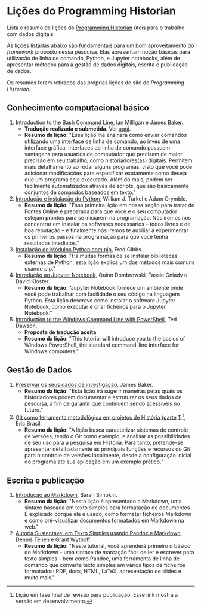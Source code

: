 # Lições do Programming Historian

Lista e resumo de lições do [Programming Historian](https://programminghistorian.org/pt) úteis para o trabalho com dados digitais.

As lições listadas abaixo são fundamentais para um bom aproveitamento do *framework* proposto nessa pesquisa. Elas apresentam noção básicas para utilização de linha de comando, Python, e Jupyter notebooks, além de apresentar métodos para a gestão de dados digitais, escrita e publicação de dados.

Os resumos foram retirados das próprias lições do site do *Programming Historian*.

## Conhecimento computacional básico

1. [Introduction to the Bash Command Line](https://programminghistorian.org/en/lessons/intro-to-bash), Ian Milligan e James Baker.
   - **Tradução realizada e submetida**. Ver [aqui](https://github.com/ericbrasiln/traducoes-ph/blob/main/introducao-ao-bash.md).
   - **Resumo da lição**: "Essa lição lhe ensinará como enviar comandos utilizando uma interface de linha de comando, ao invés de uma interface gráfica. Interfaces de linha de comando possuem vantagens para usuários de computador que precisam de maior precisão em seu trabalho, como historiadores(as) digitais. Permitem mais detalhamento ao rodar alguns programas, visto que você pode adicionar modificações para especificar exatamente como deseja que um programa seja executado. Além do mais, podem ser facilmente automatizados através de scripts, que são basicamente conjuntos de comandos baseados em texto."
2. [Introdução e instalação do Python](https://programminghistorian.org/pt/licoes/introducao-instalacao-python), William J. Turkel e Adam Crymble.
   - **Resumo da lição**: "Essa primeira lição em nossa seção para tratar de Fontes Online é preparada para que você e o seu computador estejam prontos para se iniciarem na programação. Nós iremos nos concentrar em instalar os softwares necessários – todos livres e de boa reputação – e finalmente nós iremos te auxiliar a experimentar os primeiros passos na programação para que você tenha resultados imediatos."
3. [Instalação de Módulos Python com pip](https://programminghistorian.org/pt/licoes/instalacao-modulos-python-pip), Fred Gibbs.
   - **Resumo da lição**: "Há muitas formas de se instalar bibliotecas externas de Python; esta lição explica um dos métodos mais comuns usando pip."
4. [Introdução ao Jupyter Notebook](https://programminghistorian.org/pt/licoes/introducao-jupyter-notebooks), Quinn Dombrowski, Tassie Gniady e David Kloster.
   - **Resumo da lição**: "Jupyter Notebook fornece um ambiente onde você pode trabalhar com facilidade o seu código na linguagem Python. Esta lição descreve como instalar o software Jupyter Notebook, como executar e criar ficheiros para o Jupyter Notebook."
5. [Introduction to the Windows Command Line with PowerShell](https://programminghistorian.org/en/lessons/intro-to-powershell), Ted Dawson.
   - **Proposta de tradução aceita**.
   - **Resumo da lição**: "This tutorial will introduce you to the basics of Windows PowerShell, the standard command-line interface for Windows computers."

## Gestão de Dados

1. [Preservar os seus dados de investigação](https://programminghistorian.org/pt/licoes/preservar-os-seus-dados-de-investigacao), James Baker.
   - **Resumo da lição**: "Esta lição irá sugerir maneiras pelas quais os historiadores podem documentar e estruturar os seus dados de pesquisa, a fim de garantir que continuem sendo acessíveis no futuro."
2. [Git como ferramenta metodológica em projetos de História (parte 1)](http://programminghistorian.github.io/ph-submissions/pt/esbocos/originais/git-ferramenta-metodologica-projetos-historia-1)[^1], Eric Brasil.
   - **Resumo da lição**: "A lição busca caracterizar sistemas de controle de versões, tendo o Git como exemplo, e analisar as possibilidades de seu uso para a pesquisa em História. Para tanto, pretende-se apresentar detalhadamente as principais funções e recursos do Git para o controle de versões localmente, desde a configuração inicial do programa até sua aplicação em um exemplo prático."

[^1]: Lição em fase final de revisão para publicação. Esse link mostra a versão em desenvolvimento.

## Escrita e publicação

1. [Introdução ao Markdown](https://programminghistorian.org/pt/licoes/introducao-ao-markdown), Sarah Simpkin.
   - **Resumo da lição**: "Nesta lição é apresentado o Markdown, uma sintaxe baseada em texto simples para formatação de documentos. É explicado porque ele é usado, como formatar ficheiros Markdown e como pré-visualizar documentos formatados em Markdown na web."
2. [Autoria Sustentável em Texto Simples usando Pandoc e Markdown](https://programminghistorian.org/pt/licoes/autoria-sustentavel-texto-simples-pandoc-markdown), Dennis Tenen e Grant Wythoff.
   - **Resumo da lição**: "Neste tutorial, você aprenderá primeiro o básico do Markdown - uma sintaxe de marcação fácil de ler e escrever para texto simples - bem como Pandoc, uma ferramenta de linha de comando que converte texto simples em vários tipos de ficheiros formatados: PDF, docx, HTML, LaTeX, apresentação de slides e muito mais."
